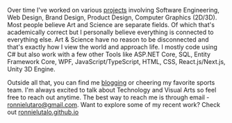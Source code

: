 Over time I've worked on various [projects](http://localhost:3000/) involving Software Engineering, Web Design, Brand Design, Product Design, Computer Graphics (2D/3D). Most people believe Art and Science are separate fields. Of which that's academically correct but I personally believe everything is connected to everything else. Art & Science have no reason to be disconnected and that's exactly how I view the world and approach life. I mostly code using C# but also work with a few other Tools like ASP.NET Core, SQL, Entity Framework Core, WPF, JavaScript/TypeScript, HTML, CSS, React.js/Next.js, Unity 3D Engine. 

Outside all that, you can find me [blogging](https://ronnielutalo.github.io/) or cheering my favorite sports team. I'm always excited to talk about Technology and Visual Arts so feel free to reach out anytime. The best way to reach me is through email - ronnielutaro@gmail.com. Want to explore some of my recent work? Check out [ronnielutalo.github.io](https://ronnielutalo.github.io/)
